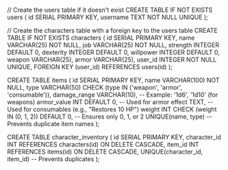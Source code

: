 // Create the users table if it doesn't exist
CREATE TABLE IF NOT EXISTS users (
    id SERIAL PRIMARY KEY,
    username TEXT NOT NULL UNIQUE
);

// Create the characters table with a foreign key to the users table
CREATE TABLE IF NOT EXISTS characters (
    id SERIAL PRIMARY KEY,
    name VARCHAR(25) NOT NULL,
    job VARCHAR(25) NOT NULL,
    strength INTEGER DEFAULT 0,
    dexterity INTEGER DEFAULT 0,
    willpower INTEGER DEFAULT 0,
    weapon VARCHAR(25),
    armor VARCHAR(25), 
    user_id INTEGER NOT NULL UNIQUE,
    FOREIGN KEY (user_id) REFERENCES users(id)
);

CREATE TABLE items (
    id SERIAL PRIMARY KEY,
    name VARCHAR(100) NOT NULL,
    type VARCHAR(50) CHECK (type IN ('weapon', 'armor', 'consumable')),
    damage_range VARCHAR(10), -- Example: '1d6', '1d10' (for weapons)
    armor_value INT DEFAULT 0, -- Used for armor
    effect TEXT, -- Used for consumables (e.g., "Restores 10 HP")
    weight INT CHECK (weight IN (0, 1, 2)) DEFAULT 0, -- Ensures only 0, 1, or 2
    UNIQUE(name, type) -- Prevents duplicate item names
);


CREATE TABLE character_inventory (
    id SERIAL PRIMARY KEY,
    character_id INT REFERENCES characters(id) ON DELETE CASCADE,
    item_id INT REFERENCES items(id) ON DELETE CASCADE,
    UNIQUE(character_id, item_id) -- Prevents duplicates
);